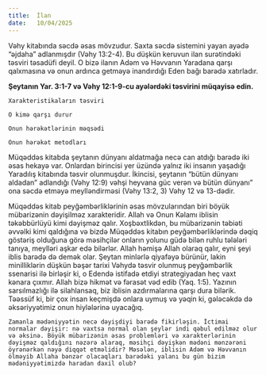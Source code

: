 ```yaml
---
title:  İlan
date:   10/04/2025
---
```


Vəhy kitabında səcdə əsas mövzudur. Saxta səcdə sistemini yayan ayədə “əjdaha” adlanmışdır (Vəhy 13:2-4). Bu düşkün keruvun ilan surətindəki təsviri təsadüfi deyil. O bizə ilanın Adəm və Həvvanın Yaradana qarşı qalxmasına və onun ardınca getməyə inandırdığı Eden bağı barədə xatırladır.

**Şeytanın Yar. 3:1-7 və Vəhy 12:1-9-cu ayələrdəki təsvirini müqayisə edin.**

`Xarakteristikaların təsviri`

`O kimə qarşı durur`

`Onun hərəkətlərinin məqsədi`

`Onun hərəkət metodları`

Müqəddəs kitabda şeytanın dünyanı aldatmağa necə can atdığı barədə iki əsas hekayə var. Onlardan birincisi yer üzündə yalnız iki insanın yaşadığı Yaradılış kitabında təsvir olunmuşdur. İkincisi, şeytanın “bütün dünyanı aldadan” adlandığı (Vəhy 12:9) vəhşi heyvana güc verən və bütün dünyanı” ona səcdə etməyə meylləndirməsi (Vəhy 13:2, 3) Vəhy 12 və 13-dədir.

Müqəddəs kitab peyğəmbərliklərinin əsas mövzularından biri böyük mübarizənin dəyişilməz xarakteridir. Allah və Onun Kəlamı iblisin təkəbbürlüyü kimi dəyişməz qalır. Xoşbəxtlikdən, bu mübarizənin təbiəti əvvəlki kimi qaldığına və bizdə Müqəddəs kitabın peyğəmbərliklərində dəqiq göstəriş olduğuna görə məsihçilər onların yolunu güdə bilən ruhlu tələləri tanıya, meylləri aşkar edə bilərlər. Allah həmişə Allah olaraq qalır, eyni şeyi iblis barədə də demək olar. Şeytan minlərlə qiyafəyə bürünür, lakin minilliklərin düşkün bəşər tarixi Vəhydə təsvir olunmuş peyğəmbərlik ssenarisi ilə birləşir ki, o Edendə istifadə etdiyi strategiyadan heç vaxt kənara çıxmır. Allah bizə hikmət və fərasət vəd edib (Yaq. 1:5). Yazının sarsılmazlığı ilə silahlansaq, biz iblisin azdırmalarına qarşı dura bilərik. Təəssüf ki, bir çox insan keçmişdə onlara uymuş və yəqin ki, gələcəkdə də əksəriyyətimiz onun hiylələrinə uyacağıq.

`Zamanla mədəniyyətin necə dəyişdiyi barədə fikirləşin. İctimai normalar dəyişir: nə vaxtsa normal olan şeylər indi qəbul edilməz olur və əksinə. Böyük mübarizənin əsas problemləri və xarakterlərinin dəyişməz qaldığını nəzərə alaraq, məsihçi dəyişkən mədəni mənzərəni öyrənərkən nəyə diqqət etməlidir? Məsələn, iblisin Adəm və Həvvanın ölməyib Allaha bənzər olacaqları barədəki yalanı bu gün bizim mədəniyyətimizdə haradan daxil olub?`